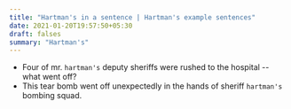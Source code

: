```yaml
---
title: "Hartman's in a sentence | Hartman's example sentences"
date: 2021-01-20T19:57:50+05:30
draft: falses
summary: "Hartman's"
---
```

- Four of mr. `hartman's` deputy sheriffs were rushed to the hospital -- what went off?
- This tear bomb went off unexpectedly in the hands of sheriff `hartman's` bombing squad.
                 
